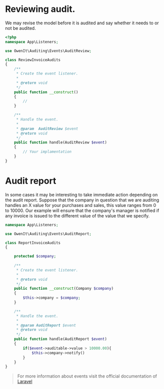 # Reviewing audit.

We may revise the model before it is audited and say whether it needs to or not be audited.


```php
<?php
namespace App\Listeners;

use OwenIt\Auditing\Events\AuditReview;

class ReviewInvoiceAudits
{
    /**
     * Create the event listener.
     *
     * @return void
     */
    public function __construct()
    {
        //
    }

    /**
     * Handle the event.
     *
     * @param  AuditReview $event
     * @return void
     */
    public function handle(AuditReview $event)
    {
        // Your implamentation 
    }
}
```

# Audit report

In some cases it may be interesting to take immediate action depending on the audit report. Suppose that the company in question that we are auditing handles an X value for your purchases and sales, this value ranges from 0 to 10000. Our example will ensure that the company's manager is notified if any invoice is issued to the different value of the value that we specify.

```php
namespace App\Listeners;

use OwenIt\Auditing\Events\AuditReport;

class ReportInvoiceAudits
{

    protected $company;
    
    /**
     * Create the event listener.
     *
     * @return void
     */
    public function __construct(Company $company)
    {
        $this->company = $company;
    }

    /**
     * Handle the event.
     *
     * @param AuditReport $event
     * @return void
     */
    public function handle(AuditReport $event)
    {
        if($event->auditable->value > 10000.00){
            $this->company->notify()
        }
    }
}
```


> For more information about events visit the official documentation of [Laravel](https://laravel.com/docs/5.2/events)
